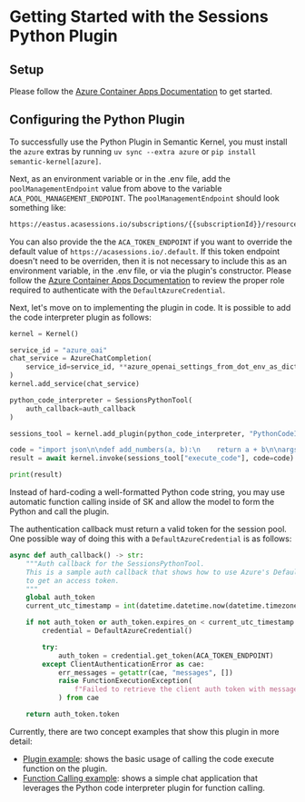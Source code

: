 # Getting Started with the Sessions Python Plugin

## Setup

Please follow the [Azure Container Apps Documentation](https://learn.microsoft.com/en-us/azure/container-apps/sessions-code-interpreter) to get started.

## Configuring the Python Plugin

To successfully use the Python Plugin in Semantic Kernel, you must install the `azure` extras by running `uv sync --extra azure` or `pip install semantic-kernel[azure]`.

Next, as an environment variable or in the .env file, add the `poolManagementEndpoint` value from above to the variable `ACA_POOL_MANAGEMENT_ENDPOINT`. The `poolManagementEndpoint` should look something like:

```html
https://eastus.acasessions.io/subscriptions/{{subscriptionId}}/resourceGroups/{{resourceGroup}}/sessionPools/{{sessionPool}}/python/execute
```

You can also provide the the `ACA_TOKEN_ENDPOINT` if you want to override the default value of `https://acasessions.io/.default`. If this token endpoint doesn't need to be overriden, then it is
not necessary to include this as an environment variable, in the .env file, or via the plugin's constructor. Please follow the [Azure Container Apps Documentation](https://learn.microsoft.com/en-us/azure/container-apps/sessions-code-interpreter) to review the proper role required to authenticate with the `DefaultAzureCredential`.

Next, let's move on to implementing the plugin in code. It is possible to add the code interpreter plugin as follows:

```python
kernel = Kernel()

service_id = "azure_oai"
chat_service = AzureChatCompletion(
    service_id=service_id, **azure_openai_settings_from_dot_env_as_dict(include_api_version=True)
)
kernel.add_service(chat_service)

python_code_interpreter = SessionsPythonTool(
    auth_callback=auth_callback
)

sessions_tool = kernel.add_plugin(python_code_interpreter, "PythonCodeInterpreter")

code = "import json\n\ndef add_numbers(a, b):\n    return a + b\n\nargs = '{\"a\": 1, \"b\": 1}'\nargs_dict = json.loads(args)\nprint(add_numbers(args_dict['a'], args_dict['b']))"
result = await kernel.invoke(sessions_tool["execute_code"], code=code)

print(result)
```

Instead of hard-coding a well-formatted Python code string, you may use automatic function calling inside of SK and allow the model to form the Python and call the plugin.

The authentication callback must return a valid token for the session pool. One possible way of doing this with a `DefaultAzureCredential` is as follows:

```python
async def auth_callback() -> str:
    """Auth callback for the SessionsPythonTool.
    This is a sample auth callback that shows how to use Azure's DefaultAzureCredential
    to get an access token.
    """
    global auth_token
    current_utc_timestamp = int(datetime.datetime.now(datetime.timezone.utc).timestamp())

    if not auth_token or auth_token.expires_on < current_utc_timestamp:
        credential = DefaultAzureCredential()

        try:
            auth_token = credential.get_token(ACA_TOKEN_ENDPOINT)
        except ClientAuthenticationError as cae:
            err_messages = getattr(cae, "messages", [])
            raise FunctionExecutionException(
                f"Failed to retrieve the client auth token with messages: {' '.join(err_messages)}"
            ) from cae

    return auth_token.token
```

Currently, there are two concept examples that show this plugin in more detail:

- [Plugin example](../../../samples/concepts/plugins/azure_python_code_interpreter.py): shows the basic usage of calling the code execute function on the plugin.
- [Function Calling example](../../../samples/concepts/auto_function_calling/azure_python_code_interpreter_function_calling.py): shows a simple chat application that leverages the Python code interpreter plugin for function calling.
